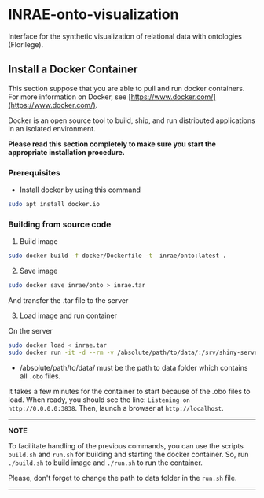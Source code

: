 # INRAE-onto-visualization
Interface for the synthetic visualization of relational data with ontologies (Florilege).

## Install a Docker Container

This section suppose that you are able to pull and run docker containers. For more information on Docker, see [https://www.docker.com/](https://www.docker.com/).

Docker is an open source tool to build, ship, and run distributed applications in an isolated environment.

**Please read this section completely to make sure you start the appropriate installation procedure.**

### Prerequisites

- Install docker by using this command

```bash
sudo apt install docker.io
```

### Building from source code

1. Build image

```bash
sudo docker build -f docker/Dockerfile -t  inrae/onto:latest .
```

2. Save image

```bash
sudo docker save inrae/onto > inrae.tar
```

And transfer the .tar file to the server

3. Load image and run container

On the server 
```bash
sudo docker load < inrae.tar
sudo docker run -it -d --rm -v /absolute/path/to/data/:/srv/shiny-server/inrae/inrae/data -p 80:3838 --name inrae inrae/onto:latest
```

* /absolute/path/to/data/ must be the path to data folder which contains all `.obo` files.

It takes a few minutes for the container to start because of the .obo files to load. When ready, you should see the line: `Listening on http://0.0.0.0:3838`. 
Then, launch a browser at `http://localhost`.

---
**NOTE**

To facilitate handling of the previous commands, you can use the scripts `build.sh` and `run.sh` for building and starting the docker container.
So, run `./build.sh` to build image and `./run.sh` to run the container.

Please, don't forget to change the path to data folder in the `run.sh` file.

---
